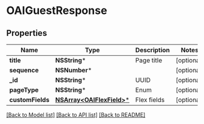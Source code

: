 # OAIGuestResponse

## Properties
Name | Type | Description | Notes
------------ | ------------- | ------------- | -------------
**title** | **NSString*** | Page title | [optional] 
**sequence** | **NSNumber*** |  | [optional] 
**_id** | **NSString*** | UUID | [optional] 
**pageType** | **NSString*** | Enum | [optional] 
**customFields** | [**NSArray&lt;OAIFlexField&gt;***](OAIFlexField.md) | Flex fields | [optional] 

[[Back to Model list]](../README.md#documentation-for-models) [[Back to API list]](../README.md#documentation-for-api-endpoints) [[Back to README]](../README.md)


